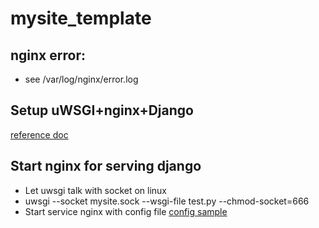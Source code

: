 # mysite_template

## nginx error: 
 - see /var/log/nginx/error.log

## Setup uWSGI+nginx+Django
[reference doc](https://uwsgi-docs.readthedocs.io/en/latest/tutorials/Django_and_nginx.html#configure-nginx-for-your-site)

## Start nginx for serving django
- Let uwsgi talk with socket on linux
- uwsgi --socket mysite.sock --wsgi-file test.py --chmod-socket=666
- Start service nginx with config file [config sample](https://uwsgi-docs.readthedocs.io/en/latest/tutorials/Django_and_nginx.html#configure-nginx-for-your-site)



